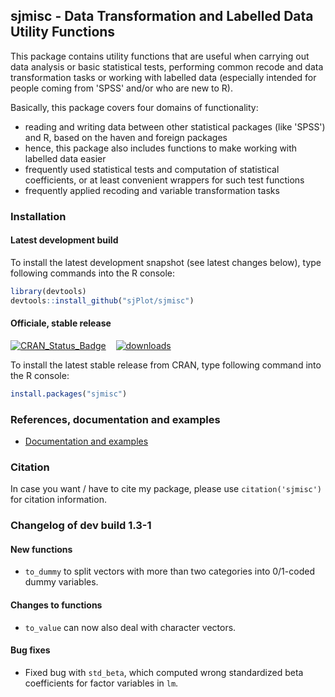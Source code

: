 sjmisc - Data Transformation and Labelled Data Utility Functions
------------------------------------------------------------------------------
This package contains utility functions that are useful when carrying out data analysis or basic statistical tests, performing common recode and data transformation tasks or working with labelled data (especially intended for people coming from 'SPSS' and/or who are new to R).

Basically, this package covers four domains of functionality:
* reading and writing data between other statistical packages (like 'SPSS') and R, based on the haven and foreign packages
* hence, this package also includes functions to make working with labelled data easier
* frequently used statistical tests and computation of statistical coefficients, or at least convenient wrappers for such test functions
* frequently applied recoding and variable transformation tasks


### Installation

#### Latest development build

To install the latest development snapshot (see latest changes below), type following commands into the R console:

```r
library(devtools)
devtools::install_github("sjPlot/sjmisc")
```

#### Officiale, stable release
[![CRAN_Status_Badge](http://www.r-pkg.org/badges/version/sjmisc)](http://cran.r-project.org/package=sjmisc)
&#160;&#160;
[![downloads](http://cranlogs.r-pkg.org/badges/sjmisc)](http://cranlogs.r-pkg.org/)

To install the latest stable release from CRAN, type following command into the R console:

```r
install.packages("sjmisc")
```

### References, documentation and examples

- [Documentation and examples](http://www.strengejacke.de/sjPlot/)


### Citation

In case you want / have to cite my package, please use `citation('sjmisc')` for citation information. 


### Changelog of dev build 1.3-1

#### New functions
* `to_dummy` to split vectors with more than two categories into 0/1-coded dummy variables.

#### Changes to functions
* `to_value` can now also deal with character vectors.

#### Bug fixes
* Fixed bug with `std_beta`, which computed wrong standardized beta coefficients for factor variables in `lm`.